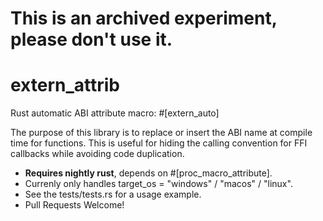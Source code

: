 This is an archived experiment, please don't use it.
====================================================



# extern_attrib
Rust automatic ABI attribute macro: #[extern_auto]

The purpose of this library is to replace or insert the ABI name at compile time for functions.
This is useful for hiding the calling convention for FFI callbacks while avoiding code duplication.

- __Requires nightly rust__, depends on #[proc_macro_attribute].
- Currenly only handles target_os = "windows" / "macos" / "linux".
- See the tests/tests.rs for a usage example.
- Pull Requests Welcome!
